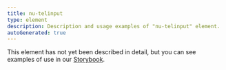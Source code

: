 ```yaml
---
title: nu-telinput
type: element
description: Description and usage examples of "nu-telinput" element.
autoGenerated: true
---
```


This element has not yet been described in detail, but you can see examples of use in our [Storybook](/storybook).